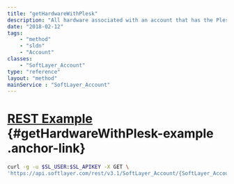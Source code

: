 ```yaml
---
title: "getHardwareWithPlesk"
description: "All hardware associated with an account that has the Plesk web hosting control panel installed."
date: "2018-02-12"
tags:
    - "method"
    - "sldn"
    - "Account"
classes:
    - "SoftLayer_Account"
type: "reference"
layout: "method"
mainService : "SoftLayer_Account"
---
```


# [REST Example](#getHardwareWithPlesk-example) <a href="/article/rest/"><i class="fas fa-question"></i></a> {#getHardwareWithPlesk-example .anchor-link} 
```bash
curl -g -u $SL_USER:$SL_APIKEY -X GET \
'https://api.softlayer.com/rest/v3.1/SoftLayer_Account/{SoftLayer_AccountID}/getHardwareWithPlesk'
```
